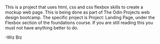 This is a project that uses html, css and css flexbox skills to create a mockup web page. This is being done as part of 
The Odin Projects web design bootcamp. The specific project is Project: Landing Page, under the Flexbox section of the 
foundations course. If you are still reading this you must not have anything better to do.

-Wiz Biz
